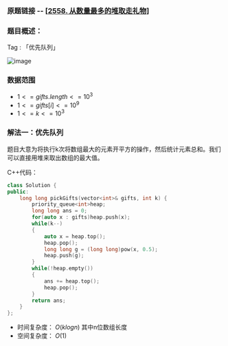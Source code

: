 ### 原题链接 -- [[2558. 从数量最多的堆取走礼物](https://leetcode.cn/problems/take-gifts-from-the-richest-pile/)]

### 题目概述：
Tag : 「优先队列」

![image](https://user-images.githubusercontent.com/99656524/218294142-2274ba59-a7ed-4900-8a5b-e8664537f6b0.png)

### 数据范围
* $1 <= gifts.length <= 10^3$
* $1 <= gifts[i] <= 10^9$
* $1 <= k <= 10^3$

### 解法一：优先队列
题目大意为将执行k次将数组最大的元素开平方的操作，然后统计元素总和。我们可以直接用堆来取出数组的最大值。

C++代码：
```cpp
class Solution {
public:
    long long pickGifts(vector<int>& gifts, int k) {
        priority_queue<int>heap;
        long long ans = 0;
        for(auto x : gifts)heap.push(x);
        while(k--)
        {
            auto x = heap.top();
            heap.pop();
            long long g = (long long)pow(x, 0.5);
            heap.push(g);
        }
        while(!heap.empty())
        {
            ans += heap.top();
            heap.pop();
        }
        return ans;
    }
};
```
* 时间复杂度： $O(klogn)$ 其中n位数组长度
* 空间复杂度： $O(1)$ 
